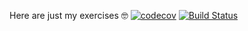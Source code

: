 Here are just my exercises 🤓
[![codecov](https://codecov.io/gh/i1rr/exercises/branch/master/graph/badge.svg?token=TtqkMZloQo)](https://codecov.io/gh/i1rr/exercises)
[![Build Status](https://travis-ci.com/i1rr/exercises.svg?branch=master)](https://travis-ci.com/i1rr/exercises)
